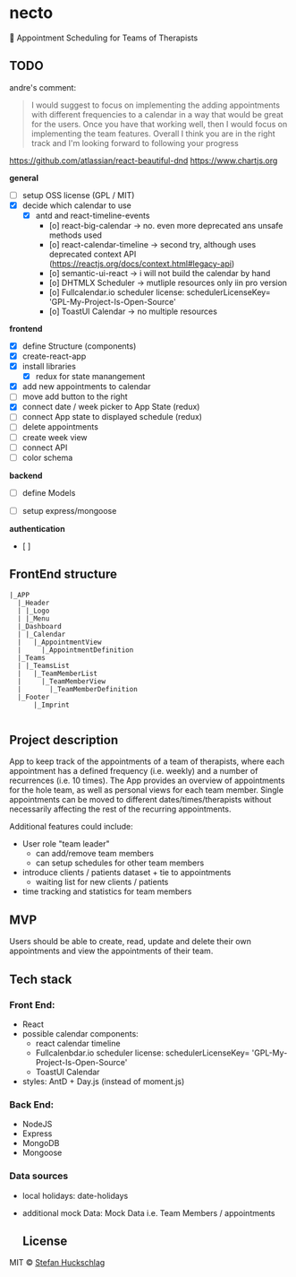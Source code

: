 # necto

📅 Appointment Scheduling for Teams of Therapists

## TODO
andre's comment:
> I would suggest to focus on implementing the adding appointments with different frequencies to a calendar in a way that would be great for the users. Once you have that working well, then I would focus on implementing the team features. Overall I think you are in the right track and I'm looking forward to following your progress

https://github.com/atlassian/react-beautiful-dnd
https://www.chartjs.org

**general**
- [ ] setup OSS license (GPL / MIT)
- [x] decide which calendar to use
  - [x] antd and react-timeline-events
    - [o] react-big-calendar -> no. even more deprecated ans unsafe methods used
    - [o] react-calendar-timeline -> second try, although uses deprecated context API (https://reactjs.org/docs/context.html#legacy-api)
    - [o] semantic-ui-react -> i will not build the calendar by hand
    - [o] DHTMLX Scheduler -> mutliple resources only iin pro version
    - [o] Fullcalendar.io scheduler license: schedulerLicenseKey= 'GPL-My-Project-Is-Open-Source'
    - [o] ToastUI Calendar -> no multiple resources

**frontend**
- [x] define Structure (components)
- [x] create-react-app
- [x] install libraries
  - [x] redux for state manangement
- [x] add new appointments to calendar
- [ ] move add button to the right
- [x] connect date / week picker to App State (redux)
- [ ] connect App state to displayed schedule (redux)
- [ ] delete appointments
- [ ] create week view
- [ ] connect API
- [ ] color schema

**backend**
- [ ] define Models
- [ ] setup express/mongoose


**authentication**
- [ ]

## FrontEnd structure
```
|_APP
  |_Header
  | |_Logo
  | |_Menu
  |_Dashboard
  | |_Calendar
  |   |_AppointmentView
  |     |_AppointmentDefinition
  |_Teams
  | |_TeamsList
  |   |_TeamMemberList
  |     |_TeamMemberView
  |       |_TeamMemberDefinition
  |_Footer
      |_Imprint


```
## Project description

App to keep track of the appointments of a team of therapists, where each appointment has a defined frequency (i.e. weekly) and a number of recurrences (i.e. 10 times). The App provides an overview of appointments for the hole team, as well as personal views for each team member. Single appointments can be moved to different dates/times/therapists without necessarily affecting the rest of the recurring appointments.

Additional features could include:

- User role "team leader"
  - can add/remove team members
  - can setup schedules for other team members
- introduce clients / patients dataset + tie to appointments
  - waiting list for new clients / patients
- time tracking and statistics for team members

## MVP

Users should be able to create, read, update and delete their own appointments and view the appointments of their team.

## Tech stack
### Front End:

- React
- possible calendar components:
  - react calendar timeline
  - Fullcalenbdar.io scheduler license: schedulerLicenseKey= 'GPL-My-Project-Is-Open-Source'
  - ToastUI Calendar
- styles: AntD + Day.js (instead of moment.js)

### Back End:

- NodeJS
- Express
- MongoDB
- Mongoose

### Data sources
- local holidays: date-holidays
- additional mock Data: Mock Data
  i.e. Team Members / appointments

  ## License

MIT © [Stefan Huckschlag](https://github.com/hucki)